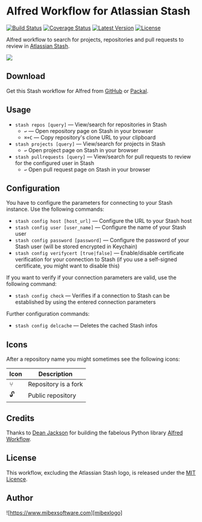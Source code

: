 # Alfred Workflow for Atlassian Stash #

[![Build Status](http://img.shields.io/travis/mibexsoftware/alfred-stash-workflow.svg?style=flat-square)](https://travis-ci.org/mibexsoftware/alfred-stash-workflow)
[![Coverage Status](https://coveralls.io/repos/mibexsoftware/alfred-stash-workflow/badge.svg?branch=master&service=github)](https://coveralls.io/github/mibexsoftware/alfred-stash-workflow?branch=master)
[![Latest Version](http://img.shields.io/github/release/mibexsoftware/alfred-stash-workflow.svg?style=flat-square)](https://github.com/mibexsoftware/alfred-stash-workflow/releases)
[![License](http://img.shields.io/badge/license-MIT-blue.svg?style=flat-square)](http://mibexsoftware.mit-license.org/2015)


Alfred workflow to search for projects, repositories and pull requests to review in [Atlassian Stash][stash].


![][screencast]


## Download ##

Get this Stash workflow for Alfred from [GitHub][gh-releases] or [Packal][packal-page].


## Usage ##

- `stash repos [query]` — View/search for repositories in Stash
	+ `↩` — Open repository page on Stash in your browser
	+ `⌘+C` — Copy repository's clone URL to your clipboard
- `stash projects [query]` — View/search for projects in Stash
	+ `↩` Open project page on Stash in your browser
- `stash pullrequests [query]` — View/search for pull requests to review for the configured user in Stash
	+ `↩` Open pull request page on Stash in your browser


## Configuration ##

You have to configure the parameters for connecting to your Stash instance. Use the following commands:

- `stash config host [host_url]` — Configure the URL to your Stash host
- `stash config user [user_name]` — Configure the name of your Stash user
- `stash config password [password]` — Configure the password of your Stash user (will be stored encrypted in Keychain)
- `stash config verifycert [true|false]` — Enable/disable certificate verification for your connection to Stash (if you use a self-signed certificate, you might want to disable this)

If you want to verify if your connection parameters are valid, use the following command:

- `stash config check` — Verifies if a connection to Stash can be established by using the entered connection parameters

Further configuration commands:

- `stash config delcache` — Deletes the cached Stash infos



## Icons ##

After a repository name you might sometimes see the following icons:

| Icon |                    Description                    |
|------|---------------------------------------------------|
|  ⑂   | Repository is a fork                              |
|  🔓   | Public repository                                 |


## Credits ##

Thanks to [Dean Jackson][deanishe] for building the fabelous Python library [Alfred Workflow][alfred-workflow].


## License ##

This workflow, excluding the Atlassian Stash logo, is released under the [MIT Licence][mit].


## Author

![https://www.mibexsoftware.com][mibexlogo]


[stash]: http://www.atlassian.com/stash
[mibexlogo]: https://www.mibexsoftware.com/wp-content/uploads/2015/06/mibex.png
[deanishe]: hhttps://github.com/deanishe
[mit]: http://opensource.org/licenses/MIT
[alfred-workflow]: hhttps://github.com/deanishe
[gh-releases]: https://github.com/mibexsoftware/alfred-stash-workflow/releases
[packal-page]: http://www.packal.org/workflow/atlassian_stash
[screencast]: https://raw.githubusercontent.com/mibexsoftware/alfred-stash-workflow/master/screencast.gif
